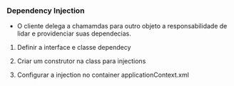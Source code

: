 ### Dependency Injection  
  
* O cliente delega a chamamdas para outro objeto a responsabilidade de lidar e providenciar suas dependecias.  

1. Definir a interface e classe dependecy  
  
2. Criar um construtor na class para injections  
  
3. Configurar a injection no container applicationContext.xml  
  

